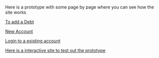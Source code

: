 Here is a prototype with some page by page where you can see how the site works

[To add a Debt](HowTOadd.md/)

[New Account](NewACCOUNT.md/)

[Login to a existing account ](Login.md/)


[Here is a interactive site to test out the prototype](https://xd.adobe.com/view/d6f6dfc9-8adf-424c-a7ab-ba669b10f414-83a5/screen/07a6f514-b52b-4498-9781-04899f6bcfaa?fullscreen&hints=off)

